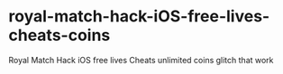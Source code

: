 # royal-match-hack-iOS-free-lives-cheats-coins
Royal Match Hack iOS free lives Cheats unlimited coins glitch that work
